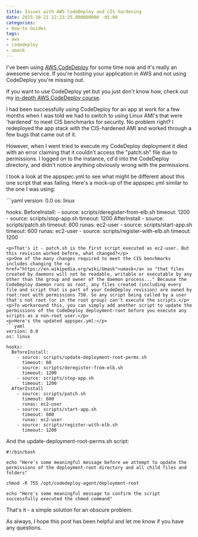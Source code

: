 ```yaml
---
title: Issues with AWS CodeDeploy and CIS hardening
date: 2015-10-21 22:23:25.000000000 -05:00
categories:
- How-to Guides
tags:
- aws
- codedeploy
- umask
---
```

<p>I've been using <a href="https://aws.amazon.com/codedeploy/" target="_blank">AWS CodeDeploy</a> for some time now and it's really an awesome service. If you're hosting your application in AWS and not using CodeDeploy you're missing out.</p>
<p>If you want to use CodeDeploy yet but you just don't know how, check out my <a href="https://www.udemy.com/aws-codedeploy/?couponCode=GOBLs375" target="_blank">in-depth AWS CodeDeploy course</a>.</p>
<p>I had been successfully using CodeDeploy for an app at work for a few months when I was told we had to switch to using Linux AMI's that were 'hardened' to meet CIS benchmarks for security. No problem right? I redeployed the app stack with the CIS-hardened AMI and worked through a few bugs that came out of it.</p>
<p>However, when I went tried to execute my CodeDeploy deployment it died with an error claiming that it couldn't access the "patch.sh" file due to permissions. I logged on to the instance, cd'd into the CodeDeploy directory, and didn't notice anything obviously wrong with the permissions.</p>
<p>I took a look at the appspec.yml to see what might be different about this one script that was failing. Here's a mock-up of the appspec.yml similar to the one I was using:</p>
```yaml
version: 0.0
os: linux

hooks:
  BeforeInstall:
    - source: scripts/deregister-from-elb.sh
      timeout: 1200
    - source: scripts/stop-app.sh
      timeout: 1200
  AfterInstall
    - source: scripts/patch.sh
      timeout: 600
      runas: ec2-user
    - source: scripts/start-app.sh
      timeout: 600
      runas: ec2-user
    - source: scripts/register-with-elb.sh
      timeout: 1200
```
<p>That's it - patch.sh is the first script executed as ec2-user. But this revision worked before, what changed?</p>
<p>One of the many changes required to meet the CIS benchmarks includes changing the <a href="https://en.wikipedia.org/wiki/Umask">umask</a> so "that files created by daemons will not be readable, writable or executable by any other than the group and owner of the daemon process..." Because the CodeDeploy daemon runs as root, any files created (including every file and script that is part of your CodeDeploy revision) are owned by root:root with permissions 750. So any script being called by a user that's not root (or in the root group) can't execute the scripts.</p>
<p>To workaround this, you can simply add another script to update the permissions of the CodeDeploy deployment-root before you execute any scripts as a non-root user.</p>
<p>Here's the updated appspec.yml:</p>
```yaml
version: 0.0
os: linux

hooks:
  BeforeInstall:
    - source: scripts/update-deployment-root-perms.sh
      timeout: 60
    - source: scripts/deregister-from-elb.sh
      timeout: 1200
    - source: scripts/stop-app.sh
      timeout: 1200
  AfterInstall
    - source: scripts/patch.sh
      timeout: 600
      runas: ec2-user
    - source: scripts/start-app.sh
      timeout: 600
      runas: ec2-user
    - source: scripts/register-with-elb.sh
      timeout: 1200
```

<p>And the update-deployment-root-perms.sh script:</p>

```shell
#!/bin/bash

echo "Here's some meaningful message before we attempt to update the permissions of the deployment-root directory and all child files and folders"

chmod -R 755 /opt/codedeploy-agent/deployment-root

echo "Here's some meaningful message to confirm the script successfully executed the chmod command"
```

<p>That's it - a simple solution for an obscure problem.</p>
<p>As always, I hope this post has been helpful and let me know if you have any questions.</p>
